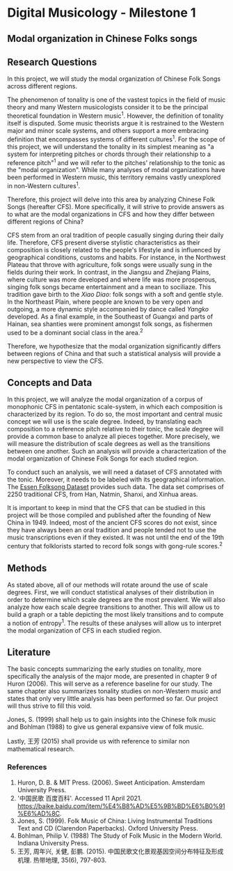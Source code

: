 # Digital Musicology - Milestone 1

## Modal organization in Chinese Folks songs

## Research Questions

In this project, we will study the modal organization of Chinese Folk Songs across different regions.

The phenomenon of tonality is one of the vastest topics in the field of music theory and many Western musicologists consider it to be the principal theoretical foundation in Western music<sup>1</sup>. However, the definition of tonality itself is disputed. Some music theorists argue it is restrained to the Western major and minor scale systems, and others support a more embracing definition that encompasses systems of different cultures<sup>1</sup>. For the scope of this project, we will understand the tonality in its simplest meaning as "a system for interpreting pitches or chords through their relationship to a reference pitch"<sup>1</sup> and we will refer to the pitches' relationship to the tonic as the "modal organization".  While many analyses of modal organizations have been performed in Western music, this territory remains vastly unexplored in non-Western cultures<sup>1</sup>.

Therefore, this project will delve into this area by analyzing Chinese Folk Songs (hereafter CFS). More specifically, it will strive to provide answers as to what are the modal organizations in CFS and how they differ between different regions of China?

CFS stem from an oral tradition of people casually singing during their daily life. Therefore, CFS present diverse stylistic characteristics as their composition is closely related to the people's lifestyle and is influenced by geographical conditions, customs and habits. For instance, in the Northwest Plateau that throve with agriculture, folk songs were usually sung in the fields during their work. In contrast, in the Jiangsu and Zhejiang Plains, where culture was more developed and where life was more prosperous, singing folk songs became entertainment and a mean to sociliaze. This tradition gave birth to the _Xiao Diao_: folk songs with a soft and gentle style. In the Northeast Plain, where people are known to be very open and outgoing, a more dynamic style accompanied by dance called _Yangko_ developed. As a final example, in the Southeast of Guangxi and parts of Hainan, sea shanties were prominent amongst folk songs, as fishermen used to be a dominant social class in the area.<sup>2</sup>

Therefore, we hypothesize that the modal organization significantly differs between regions of China and that such a statistical analysis will provide a new perspective to view the CFS.

## Concepts and Data

In this project, we will analyze the modal organization of a corpus of monophonic CFS in pentatonic scale-system, in which each composition is characterized by its region. To do so, the most important and central music concept we will use is the scale degree. Indeed, by translating each composition to a reference pitch relative to their tonic, the scale degree will provide a common base to analyze all pieces together. More precisely, we will measure the distribution of scale degrees as well as the transitions between one another. Such an analysis will provide a characterization of the modal organization of Chinese Folk Songs for each studied region.

To conduct such an analysis, we will need a dataset of CFS annotated with the tonic. Moreover, it needs to be labeled with its geographical information. The [Essen Folksong Dataset](http://kern.ccarh.org/browse?l=essen) provides such data. The data set comprises of 2250 traditional CFS, from Han, Natmin, Shanxi, and Xinhua areas.

It is important to keep in mind that the CFS that can be studied in this project will be those compiled and published after the founding of New China in 1949. Indeed, most of the ancient CFS scores do not exist, since they have always been an oral tradition and people tended not to use the music transcriptions even if they existed. It was not until the end of the 19th century that folklorists started to record folk songs with gong-rule scores.<sup>2</sup>

## Methods

As stated above, all of our methods will rotate around the use of scale degrees. First, we will conduct statistical analyses of their distribution in order to determine which scale degrees are the most prevalent. We will also analyze how each scale degree transitions to another. This will allow us to build a graph or a table depicting the most likely transitions and to compute a notion of entropy<sup>1</sup>. The results of these analyses will allow us to interpret the modal organization of CFS in each studied region.

## Literature

The basic concepts summarizing the early studies on tonality, more specifically the analysis of the major mode, are presented in chapter 9 of Huron (2006). This will serve as a reference baseline for our study. The same chapter also summarizes tonality studies on non-Western music and states that only very little analysis has been performed so far. Our project will thus strive to fill this void.

Jones, S. (1999) shall help us to gain insights into the Chinese folk music and Bohlman (1988) to give us general expansive view of folk music.

Lastly, 王芳 (2015) shall provide us with reference to similar non mathematical research.

### References

1. Huron, D. B. & MIT Press. (2006). Sweet Anticipation. Amsterdam University Press.
2. '中国民歌 百度百科'. Accessed 11 April 2021. https://baike.baidu.com/item/%E4%B8%AD%E5%9B%BD%E6%B0%91%E6%AD%8C.
3. Jones, S. (1999). Folk Music of China: Living Instrumental Traditions Text and CD (Clarendon Paperbacks). Oxford University Press.
4. Bohlman, Philip V. (1988) The Study of Folk Music in the Modern World. Indiana University Press.
5. 王芳, 周年兴, 关健, 彭鹏. (2015). 中国民歌文化景观基因空间分布特征及形成机理. 热带地理, 35(6), 797-803.

